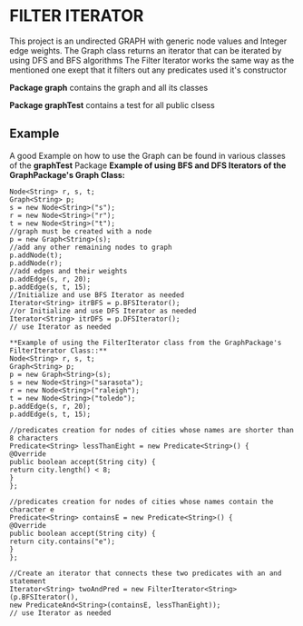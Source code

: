 FILTER ITERATOR
===


This project is an undirected GRAPH with generic node values and Integer edge weights.
The Graph class returns an iterator that can be iterated by using DFS and BFS algorithms
The Filter Iterator works the same way as the mentioned one exept that it filters out any 
predicates used it's constructor


**Package graph** contains the graph and all its classes 

**Package graphTest** contains a test for all public clsess

Example
---
A good Example on how to use the Graph can be found in various classes of the **graphTest** Package 
**Example of using BFS and DFS Iterators of the GraphPackage's Graph Class:**
```
Node<String> r, s, t;
Graph<String> p;
s = new Node<String>("s");
r = new Node<String>("r");
t = new Node<String>("t");
//graph must be created with a node
p = new Graph<String>(s);
//add any other remaining nodes to graph
p.addNode(t);
p.addNode(r);
//add edges and their weights
p.addEdge(s, r, 20);
p.addEdge(s, t, 15);
//Initialize and use BFS Iterator as needed
Iterator<String> itrBFS = p.BFSIterator();
//or Initialize and use DFS Iterator as needed
Iterator<String> itrDFS = p.DFSIterator();
// use Iterator as needed

**Example of using the FilterIterator class from the GraphPackage's FilterIterator Class::**
Node<String> r, s, t;
Graph<String> p;
p = new Graph<String>(s);
s = new Node<String>("sarasota");
r = new Node<String>("raleigh");
t = new Node<String>("toledo");
p.addEdge(s, r, 20);
p.addEdge(s, t, 15);

//predicates creation for nodes of cities whose names are shorter than 8 characters 
Predicate<String> lessThanEight = new Predicate<String>() {
@Override
public boolean accept(String city) {
return city.length() < 8;
}
};

//predicates creation for nodes of cities whose names contain the character e 
Predicate<String> containsE = new Predicate<String>() {
@Override
public boolean accept(String city) {
return city.contains("e");
}
};

//Create an iterator that connects these two predicates with an and statement
Iterator<String> twoAndPred = new FilterIterator<String>(p.BFSIterator(),
new PredicateAnd<String>(containsE, lessThanEight));
// use Iterator as needed



